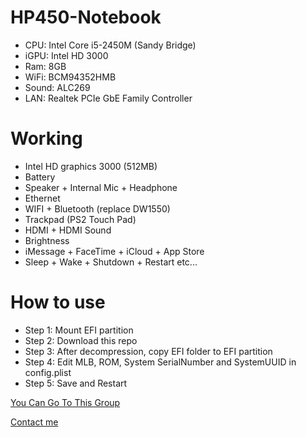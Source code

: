 # HP450-Notebook
* CPU: Intel Core i5-2450M (Sandy Bridge)
* iGPU: Intel HD 3000
* Ram: 8GB
* WiFi: BCM94352HMB
* Sound: ALC269
* LAN: Realtek PCIe GbE Family Controller
# Working
* Intel HD graphics 3000 (512MB)
* Battery 
* Speaker + Internal Mic + Headphone
* Ethernet
* WIFI + Bluetooth (replace DW1550)
* Trackpad (PS2 Touch Pad)
* HDMI + HDMI Sound
* Brightness
* iMessage + FaceTime + iCloud + App Store
* Sleep + Wake + Shutdown + Restart
etc...
# How to use
* Step 1: Mount EFI partition
* Step 2: Download this repo
* Step 3: After decompression, copy EFI folder to EFI partition
* Step 4: Edit MLB, ROM, System SerialNumber and SystemUUID in config.plist
* Step 5: Save and Restart

[You Can Go To This Group](https://www.facebook.com/groups/hackintosh.vietnam)

[Contact me](https://www.facebook.com/hackerpro2003/)
